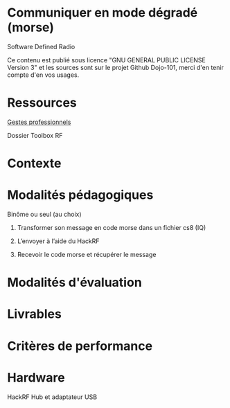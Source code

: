 # Communiquer en mode dégradé (morse)

Software Defined Radio 

Ce contenu est publié sous licence "GNU GENERAL PUBLIC LICENSE Version 3" et les sources sont sur le projet Github Dojo-101, merci d'en tenir compte d'en vos usages.

# Ressources

[Gestes professionnels](https://github.com/Aif4thah/Dojo-101)

Dossier Toolbox RF

# Contexte


# Modalités pédagogiques

Binôme ou seul (au choix)

1. Transformer son message en code morse dans un fichier cs8 (IQ)

2. L’envoyer à l’aide du HackRF

3. Recevoir le code morse et récupérer le message 


# Modalités d'évaluation


# Livrables


# Critères de performance

# Hardware

HackRF
Hub et adaptateur USB

